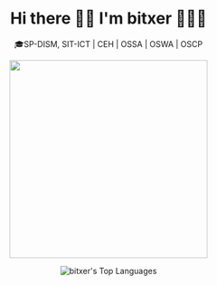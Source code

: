 <h1 align='center'>
  Hi there 👋🏼 I'm bitxer 👨🏼‍💻
</h1>

<p align='center'>🎓SP-DISM, SIT-ICT | CEH | OSSA | OSWA | OSCP</p>

<p align='center'>
  <a href="#"><img src="https://github-readme-stats.vercel.app/api?username=bitxer&show_icons=true&count_private=true&theme=dark" width="350"></a>
</p>

<p align='center'>
  <img src="https://github-readme-stats.vercel.app/api/top-langs/?username=bitxer&theme=react&layout=compact&hide=css,html" alt="bitxer's Top Languages">
</p>
